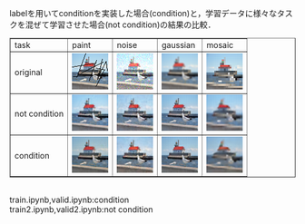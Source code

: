 labelを用いてconditionを実装した場合(condition)と，学習データに様々なタスクを混ぜて学習させた場合(not condition)の結果の比較．
<table border="1">
  <tr>
  <td>task</td><td>paint</td><td>noise</td><td>gaussian</td><td>mosaic</td>
  </tr><tr>
  <td>original</td><td><img src="./images/original_paint.png"></td><td><img src="./images/original_noise.png"></td><td><img src="./images/original_gaussian.png"></td><td><img src="./images/original_mosaic.png"></td>
  </tr><tr>
  <td>not condition</td><td><img src="./images/not_condition_paint.png"></td><td><img src="./images/not_condition_noise.png"></td><td><img src="./images/not_condition_gaussian.png"></td><td><img src="./images/not_condition_mosaic.png"></td>
  </tr><tr>
  <td>condition</td><td><img src="./images/condition_paint.png"></td><td><img src="./images/condition_noise.png"></td><td><img src="./images/condition_gaussian.png"></td><td><img src="./images/condition_mosaic.png"></td>
  </tr>
</table>
<br>
train.ipynb,valid.ipynb:condition<br>
train2.ipynb,valid2.ipynb:not condition<br>